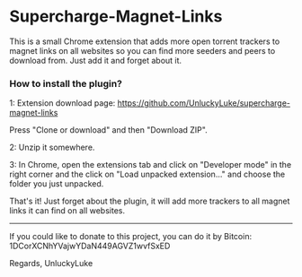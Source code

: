 # Supercharge-Magnet-Links
This is a small Chrome extension that adds more open torrent trackers to magnet links on all websites so you can find more seeders and peers to download from. Just add it and forget about it.

### How to install the plugin?

1: Extension download page: https://github.com/UnluckyLuke/supercharge-magnet-links

Press "Clone or download" and then "Download ZIP".

2: Unzip it somewhere.

3: In Chrome, open the extensions tab and click on "Developer mode" in the right corner and the click on "Load unpacked extension..." and choose the folder you just unpacked.

That's it! Just forget about the plugin, it will add more trackers to all magnet links it can find on all websites.

***

If you could like to donate to this project, you can do it by Bitcoin:
1DCorXCNhYVajwYDaN449AGVZ1wvfSxED

Regards,
UnluckyLuke
